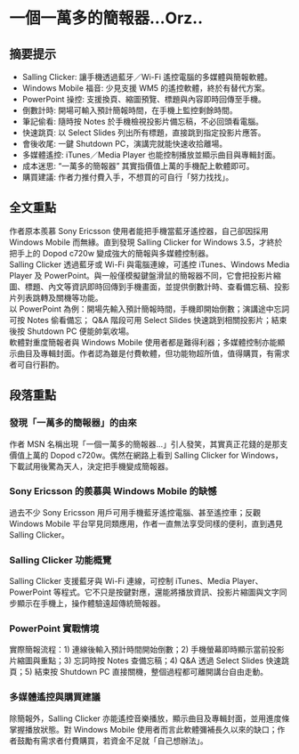 # 一個一萬多的簡報器…Orz..

## 摘要提示
- Salling Clicker: 讓手機透過藍牙／Wi-Fi 遙控電腦的多媒體與簡報軟體。  
- Windows Mobile 福音: 少見支援 WM5 的遙控軟體，終於有替代方案。  
- PowerPoint 操控: 支援換頁、縮圖預覽、標題與內容即時回傳至手機。  
- 倒數計時: 開場可輸入預計簡報時間，在手機上監控剩餘時間。  
- 筆記偷看: 隨時按 Notes 於手機檢視投影片備忘稿，不必回頭看電腦。  
- 快速跳頁: 以 Select Slides 列出所有標題，直接跳到指定投影片應答。  
- 會後收尾: 一鍵 Shutdown PC，演講完就能快速收拾離場。  
- 多媒體遙控: iTunes／Media Player 也能控制播放並顯示曲目與專輯封面。  
- 成本迷思: “一萬多的簡報器” 其實指價值上萬的手機配上軟體即可。  
- 購買建議: 作者力推付費入手，不想買的可自行「努力找找」。  

## 全文重點
作者原本羨慕 Sony Ericsson 使用者能把手機當藍牙遙控器，自己卻因採用 Windows Mobile 而無緣。直到發現 Salling Clicker for Windows 3.5，才終於把手上的 Dopod c720w 變成強大的簡報與多媒體控制器。  
Salling Clicker 透過藍牙或 Wi-Fi 與電腦連線，可遙控 iTunes、Windows Media Player 及 PowerPoint。與一般僅模擬鍵盤滑鼠的簡報器不同，它會把投影片縮圖、標題、內文等資訊即時回傳到手機畫面，並提供倒數計時、查看備忘稿、投影片列表跳轉及關機等功能。  
以 PowerPoint 為例：開場先輸入預計簡報時間，手機即開始倒數；演講途中忘詞可按 Notes 偷看備忘； Q&A 階段可用 Select Slides 快速跳到相關投影片；結束後按 Shutdown PC 便能帥氣收場。  
軟體對重度簡報者與 Windows Mobile 使用者都是難得利器；多媒體控制亦能顯示曲目及專輯封面。作者認為雖是付費軟體，但功能物超所值，值得購買，有需求者可自行斟酌。  

## 段落重點
### 發現「一萬多的簡報器」的由來
作者 MSN 名稱出現「一個一萬多的簡報器…」引人發笑，其實真正花錢的是那支價值上萬的 Dopod c720w。偶然在網路上看到 Salling Clicker for Windows，下載試用後驚為天人，決定把手機變成簡報器。

### Sony Ericsson 的羨慕與 Windows Mobile 的缺憾
過去不少 Sony Ericsson 用戶可用手機藍牙遙控電腦、甚至遙控車；反觀 Windows Mobile 平台罕見同類應用，作者一直無法享受同樣的便利，直到遇見 Salling Clicker。

### Salling Clicker 功能概覽
Salling Clicker 支援藍牙與 Wi-Fi 連線，可控制 iTunes、Media Player、PowerPoint 等程式。它不只是按鍵對應，還能將播放資訊、投影片縮圖與文字同步顯示在手機上，操作體驗遠超傳統簡報器。

### PowerPoint 實戰情境
實際簡報流程：1) 連線後輸入預計時間開始倒數；2) 手機螢幕即時顯示當前投影片縮圖與重點；3) 忘詞時按 Notes 查備忘稿；4) Q&A 透過 Select Slides 快速跳頁；5) 結束按 Shutdown PC 直接關機，整個過程都可離開講台自由走動。

### 多媒體遙控與購買建議
除簡報外，Salling Clicker 亦能遙控音樂播放，顯示曲目及專輯封面，並用進度條掌握播放狀態。對 Windows Mobile 使用者而言此軟體彌補長久以來的缺口；作者鼓勵有需求者付費購買，若資金不足就「自己想辦法」。